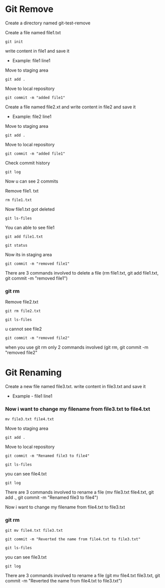 # Git Remove


Create a directory named git-test-remove

Create a file named file1.txt 
```
git init
```
write content in file1 and save it 
- Example: file1 line1

Move to staging area
```
git add . 
```
Move to local repository 
```
git commit -m "added file1"
```

Create a file named file2.xt and write content in file2 and save it 
- Example: file2 line1

Move to staging area
```
git add . 
```
Move to local repository 
```
git commit -m "added file1"
```
Check commit history
```
git log 
```
Now u can see 2 commits 

Remove file1. txt 
```
rm file1.txt 
```
Now file1.txt got deleted
```
git ls-files
```
You can able to see file1
```
git add file1.txt
```
```
git status
```
Now its in staging area
```
git commit -m "removed file1"
```
There are 3 commands involved to delete a file (rm file1.txt, git add file1.txt, git commit -m "removed file1")


### git rm 

Remove file2.txt 
```
git rm file2.txt
```
```
git ls-files
```
u cannot see file2
```
git commit -m "removed file2"
```
when you use git rm only 2 commands involved (git rm, git commit -m "removed file2"

# Git Renaming 

Create a new file named file3.txt. write content in file3.txt and save it

- Example - file1 line1

### Now i want to change my filename from file3.txt to file4.txt

```
mv file3.txt file4.txt
```
Move to staging area
```
git add . 
```
Move to local repository 
```
git commit -m "Renamed file3 to file4"
```
```
git ls-files
```
you can see file4.txt
```
git log 
```
There are 3 commands involved to rename a file (mv file3.txt file4.txt, git add ., git commit -m "Renamed file3 to file4")

Now i want to change my filename from file4.txt to file3.txt 
### git rm 
```
git mv file4.txt file3.txt
```
```
git commit -m "Reverted the name from file4.txt to file3.txt"
```
```
git ls-files
```
you can see file3.txt
```
git log 
```
There are 3 commands involved to rename a file (git mv file4.txt file3.txt, git commit -m "Reverted the name from file4.txt to file3.txt")


